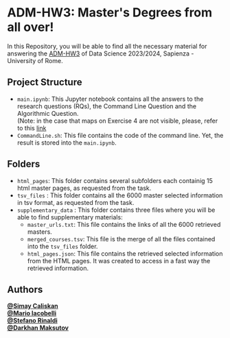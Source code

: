 # ADM-HW3: Master's Degrees from all over!

In this Repository, you will be able to find all the necessary material for answering the [ADM-HW3](https://github.com/Sapienza-University-Rome/ADM/tree/master/2023/Homework_3) of Data Science 2023/2024, Sapienza - University of Rome. <br>
## Project Structure

- `main.ipynb`: This Jupyter notebook contains all the answers to the research questions (RQs), the Command Line Question and the Algorithmic Question. <br>
    (Note: in the case that maps on Exercise 4 are not visible, please, refer to this [link](https://nbviewer.org/github/Stinoo01/ADM-HW3/blob/main/main.ipynb )<br>
- `CommandLine.sh`: This file contains the code of the command line. Yet, the result is stored into the `main.ipynb`. <br>


## Folders
- `html_pages`: This folder contains several subfolders each containig 15 html master pages, as requested from the task. <br>
- `tsv_files` : This folder contains all the 6000 master selected information in tsv format, as requested from the task. <br>
- `supplementary_data` : This folder contains three files where you will be able to find supplementary materials:
    - `master_urls.txt`: This file contains the links of all the 6000 retrieved masters. <br>
    - `merged_courses.tsv`: This file is the merge of all the files contained into the `tsv_files` folder. <br> 
    - `html_pages.json`: This file contains the retrieved selected information from the HTML pages. It was created to access in a fast way the retrieved information. <br>

## Authors 

[**@Simay Caliskan**](https://github.com/simaycaliskan)  <br>
[**@Mario Iacobelli**](https://github.com/marioiacobelli) <br>
[**@Stefano Rinaldi**](https://github.com/Stinoo01)  <br>
[**@Darkhan Maksutov**](https://github.com/DarkhanMax)
